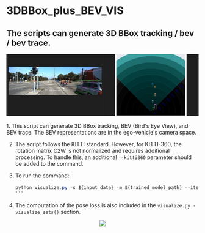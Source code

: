 # 3DBBox_plus_BEV_VIS
The scripts can generate 3D BBox tracking / bev / bev trace.
---
<p align="center">
    <img src="imgs/bev_3dbbox.jpg"/>
</p>
1. This script can generate 3D BBox tracking, BEV (Bird's Eye View), and BEV trace. The BEV representations are in the ego-vehicle's camera space.

2. The script follows the KITTI standard. However, for KITTI-360, the rotation matrix C2W is not normalized and requires additional processing. To handle this, an additional `--kitti360` parameter should be added to the command.

3. To run the command:

   ````c#
   python visualize.py -s ${input_data} -m ${trained_model_path} --iteration ${iter} --optical --dynamic --gt_path ${gt_data}
   ```

4. The computation of the pose loss is also included in the `visualize.py - visualize_sets()` section.

<p align="center">
    <img src="imgs/trace.jpg"/>
</p>
